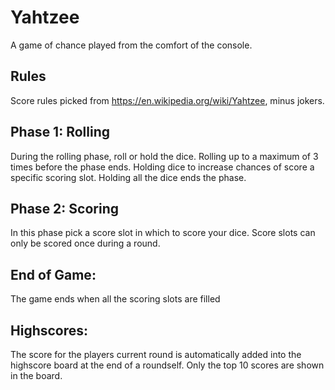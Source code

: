 # Yahtzee
A game of chance played from the comfort of the console.

## Rules
Score rules picked from https://en.wikipedia.org/wiki/Yahtzee, minus jokers.

## Phase 1: Rolling
During the rolling phase, roll or hold the dice.
Rolling up to a maximum of 3 times before the phase ends.
Holding dice to increase chances of score a specific scoring slot.
Holding all the dice ends the phase.

## Phase 2: Scoring
In this phase pick a score slot in which to score your dice.
Score slots can only be scored once during a round.
    
## End of Game:
The game ends when all the scoring slots are filled

## Highscores:
The score for the players current round is automatically added
into the highscore board at the end of a roundself.
Only the top 10 scores are shown in the board.
